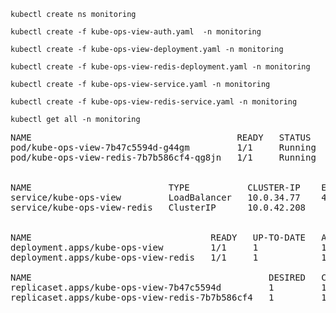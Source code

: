 ```
kubectl create ns monitoring
```
```
kubectl create -f kube-ops-view-auth.yaml  -n monitoring
```

```
kubectl create -f kube-ops-view-deployment.yaml -n monitoring
```
```
kubectl create -f kube-ops-view-redis-deployment.yaml -n monitoring
```
```
kubectl create -f kube-ops-view-service.yaml -n monitoring
```
```
kubectl create -f kube-ops-view-redis-service.yaml -n monitoring
```

```
kubectl get all -n monitoring
```
<pre>
NAME                                       READY   STATUS    RESTARTS   AGE
pod/kube-ops-view-7b47c5594d-g44gm         1/1     Running   0          3m39s
pod/kube-ops-view-redis-7b7b586cf4-qg8jn   1/1     Running   0          3m34s


NAME                          TYPE           CLUSTER-IP    EXTERNAL-IP      PORT(S)        AGE
service/kube-ops-view         LoadBalancer   10.0.34.77    40.127.238.214   80:30748/TCP   2m10s
service/kube-ops-view-redis   ClusterIP      10.0.42.208   <none>           6379/TCP       12s


NAME                                  READY   UP-TO-DATE   AVAILABLE   AGE
deployment.apps/kube-ops-view         1/1     1            1           3m39s
deployment.apps/kube-ops-view-redis   1/1     1            1           3m34s

NAME                                             DESIRED   CURRENT   READY   AGE
replicaset.apps/kube-ops-view-7b47c5594d         1         1         1       3m39s
replicaset.apps/kube-ops-view-redis-7b7b586cf4   1         1         1       3m34s
</pre>


